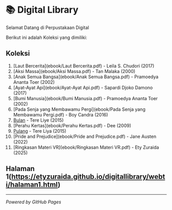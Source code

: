 # 📚 Digital Library

Selamat Datang di Perpustakaan Digital

Berikut ini adalah Koleksi yang dimiliki:

## Koleksi
1. [Laut Bercerita](ebook/Laut Bercerita.pdf) - Leila S. Chudori (2017)
2. [Aksi Massa](ebook/Aksi Massa.pdf) - Tan Malaka (2000)
3. [Anak Semua Bangsa](ebook/Anak Semua Bangsa.pdf) - Pramoedya Ananta Toer (2002)
4. [Ayat-Ayat Api](ebook/Ayat-Ayat Api.pdf) - Sapardi Djoko Damono (2017)
5. [Bumi Manusia](ebook/Bumi Manusia.pdf) - Pramoedya Ananta Toer (2002)
6. [Pada Senja yang Membawamu Pergi](ebook/Pada Senja yang Membawamu Pergi.pdf) - Boy Candra (2016)
7. [Bulan](ebook/Bulan.pdf) - Tere Liye (2015)
8. [Perahu Kertas](ebook/Perahu Kertas.pdf) - Dee (2009)
9. [Pulang](ebook/Pulang.pdf) - Tere Liya (2015)
10. [Pride and Prejudice](ebook/Pride and Prejudice.pdf) - Jane Austen (2022)
11. [Ringkasan Materi VR](ebook/Ringkasan Materi VR.pdf) - Ety Zuraida (2025)

## Halaman 1(https://etyzuraida.github.io/digitallibrary/webti/halaman1.html)
   
---

*Powered by GitHub Pages*
